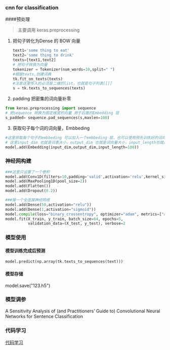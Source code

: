 ### cnn for classification

####预处理

> 主要调用 keras.preprocessing 

1. 把句子转化为Dense 的 BOW 向量

   ~~~python
   text1='some thing to eat'
   text2='some thing to drink'
   texts=[text1,text2]
   # 把句子转换为向量
   tokenizer = Tokenizer(num_words=10,split=" ")
   #根据texts,创建词典
   tk.fit_on_texts(texts)
   #注意这里传入的必须是二维的list，也就是句子列表[[]]
   s = tk.texts_to_sequences(texts)

   ~~~

2. padding 把密集的词向量补零

```python
from keras.preprocessing import sequence
# 把sequence 转换为固定维度的向量 用于后面的Embedding 层
s_padded= sequence.pad_sequences(s,maxlen=100)
```

3. 获取句子每个词的词向量，Embbeding

~~~python
#这里获取每个句子的embbeding 可以加入一个embbeding 层，也可以使用预先训练好的词向量
# 这里input_dim 也就是词表大小，output_dim 也就是词向量大小，input_length也就是输入的长度
model.add(Embedding(input_dim,output_dim,input_length=100))
~~~



### 神经网构建

~~~python
###这里只设置了一个卷积
model.add(Conv1D(filters=10,padding='valid',activation='relu',kernel_size=3,strides=1,input_shape=(100,20)))
model.add(MaxPooling1D(pool_size=2))
model.add(Flatten())
model.add(Dropout(0.2))

###接一个全连接神经网络
model.add(Dense(50,activation="relu"))
model.add(Dense(1,activation="sigmoid"))
model.compile(loss="binary_crossentropy", optimizer="adam", metrics=["accuracy"])
model.fit(X_train, y_train, batch_size=64, epochs=5,
          validation_data=(X_test, y_test), verbose=2
~~~





### 模型使用

#### 模型训练完成后预测

~~~python
model.predict(np.array(tk.texts_to_sequences(text)))


~~~





#### 模型存储

model.save("123.h5")





### 模型调参

A Sensitivity Analysis of (and Practitioners’ Guide to) Convolutional
Neural Networks for Sentence Classification

### 代码学习

[代码学习](https://github.com/alexander-rakhlin/CNN-for-Sentence-Classification-in-Keras/blob/master/sentiment_cnn.py)

